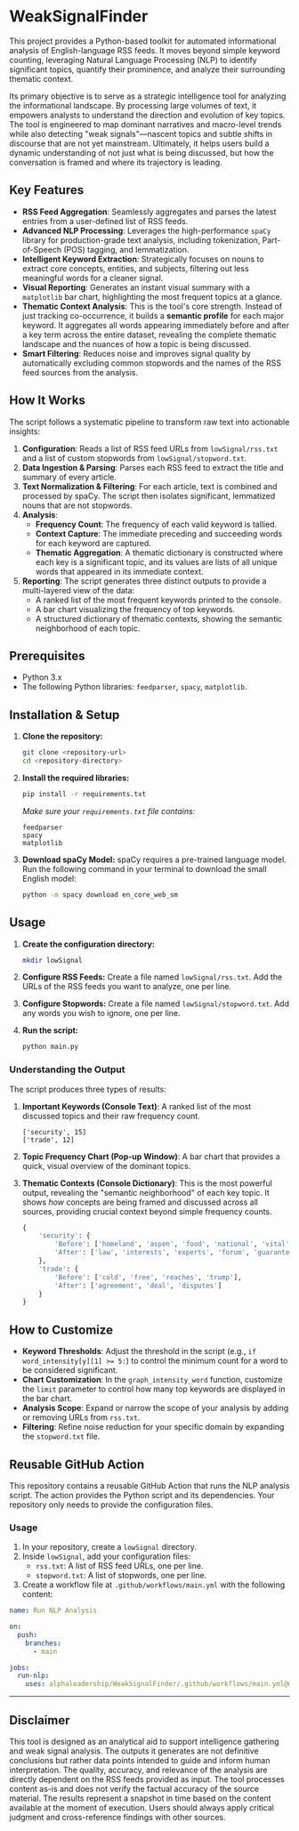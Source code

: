 # WeakSignalFinder

This project provides a Python-based toolkit for automated informational analysis of English-language RSS feeds. It moves beyond simple keyword counting, leveraging Natural Language Processing (NLP) to identify significant topics, quantify their prominence, and analyze their surrounding thematic context.

Its primary objective is to serve as a strategic intelligence tool for analyzing the informational landscape. By processing large volumes of text, it empowers analysts to understand the direction and evolution of key topics. The tool is engineered to map dominant narratives and macro-level trends while also detecting "weak signals"—nascent topics and subtle shifts in discourse that are not yet mainstream. Ultimately, it helps users build a dynamic understanding of not just what is being discussed, but how the conversation is framed and where its trajectory is leading.

## Key Features

-   **RSS Feed Aggregation**: Seamlessly aggregates and parses the latest entries from a user-defined list of RSS feeds.
-   **Advanced NLP Processing**: Leverages the high-performance `spaCy` library for production-grade text analysis, including tokenization, Part-of-Speech (POS) tagging, and lemmatization.
-   **Intelligent Keyword Extraction**: Strategically focuses on nouns to extract core concepts, entities, and subjects, filtering out less meaningful words for a cleaner signal.
-   **Visual Reporting**: Generates an instant visual summary with a `matplotlib` bar chart, highlighting the most frequent topics at a glance.
-   **Thematic Context Analysis**: This is the tool's core strength. Instead of just tracking co-occurrence, it builds a **semantic profile** for each major keyword. It aggregates all words appearing immediately before and after a key term across the entire dataset, revealing the complete thematic landscape and the nuances of how a topic is being discussed.
-   **Smart Filtering**: Reduces noise and improves signal quality by automatically excluding common stopwords and the names of the RSS feed sources from the analysis.

## How It Works

The script follows a systematic pipeline to transform raw text into actionable insights:

1.  **Configuration**: Reads a list of RSS feed URLs from `lowSignal/rss.txt` and a list of custom stopwords from `lowSignal/stopword.txt`.
2.  **Data Ingestion & Parsing**: Parses each RSS feed to extract the title and summary of every article.
3.  **Text Normalization & Filtering**: For each article, text is combined and processed by spaCy. The script then isolates significant, lemmatized nouns that are not stopwords.
4.  **Analysis**:
    -   **Frequency Count**: The frequency of each valid keyword is tallied.
    -   **Context Capture**: The immediate preceding and succeeding words for each keyword are captured.
    -   **Thematic Aggregation**: A thematic dictionary is constructed where each key is a significant topic, and its values are lists of all unique words that appeared in its immediate context.
5.  **Reporting**: The script generates three distinct outputs to provide a multi-layered view of the data:
    -   A ranked list of the most frequent keywords printed to the console.
    -   A bar chart visualizing the frequency of top keywords.
    -   A structured dictionary of thematic contexts, showing the semantic neighborhood of each topic.

## Prerequisites

-   Python 3.x
-   The following Python libraries: `feedparser`, `spacy`, `matplotlib`.

## Installation & Setup

1.  **Clone the repository:**
    ```bash
    git clone <repository-url>
    cd <repository-directory>
    ```

2.  **Install the required libraries:**
    ```bash
    pip install -r requirements.txt
    ```
    *Make sure your `requirements.txt` file contains:*
    ```
    feedparser
    spacy
    matplotlib
    ```

3.  **Download spaCy Model:**
    spaCy requires a pre-trained language model. Run the following command in your terminal to download the small English model:
    ```bash
    python -m spacy download en_core_web_sm
    ```

## Usage

1.  **Create the configuration directory:**
    ```bash
    mkdir lowSignal
    ```

2.  **Configure RSS Feeds:**
    Create a file named `lowSignal/rss.txt`. Add the URLs of the RSS feeds you want to analyze, one per line.

3.  **Configure Stopwords:**
    Create a file named `lowSignal/stopword.txt`. Add any words you wish to ignore, one per line.

4.  **Run the script:**
    ```bash
    python main.py
    ```

### Understanding the Output

The script produces three types of results:

1.  **Important Keywords (Console Text)**: A ranked list of the most discussed topics and their raw frequency count.
    ```
    ['security', 15]
    ['trade', 12]
    ```

2.  **Topic Frequency Chart (Pop-up Window)**: A bar chart that provides a quick, visual overview of the dominant topics.

3.  **Thematic Contexts (Console Dictionary)**: This is the most powerful output, revealing the "semantic neighborhood" of each key topic. It shows *how* concepts are being framed and discussed across all sources, providing crucial context beyond simple frequency counts.
    ```python
    {
        'security': {
            'Before': ['homeland', 'aspen', 'food', 'national', 'vital'],
            'After': ['law', 'interests', 'experts', 'forum', 'guarantees']
        },
        'trade': {
            'Before': ['cold', 'free', 'reaches', 'trump'],
            'After': ['agreement', 'deal', 'disputes']
        }
    }
    ```

## How to Customize

-   **Keyword Thresholds**: Adjust the threshold in the script (e.g., `if word_intensity[y][1] >= 5:`) to control the minimum count for a word to be considered significant.
-   **Chart Customization**: In the `graph_intensity_word` function, customize the `limit` parameter to control how many top keywords are displayed in the bar chart.
-   **Analysis Scope**: Expand or narrow the scope of your analysis by adding or removing URLs from `rss.txt`.
-   **Filtering**: Refine noise reduction for your specific domain by expanding the `stopword.txt` file.

## Reusable GitHub Action

This repository contains a reusable GitHub Action that runs the NLP analysis script. The action provides the Python script and its dependencies. Your repository only needs to provide the configuration files.

### Usage

1.  In your repository, create a `lowSignal` directory.
2.  Inside `lowSignal`, add your configuration files:
    *   `rss.txt`: A list of RSS feed URLs, one per line.
    *   `stopword.txt`: A list of stopwords, one per line.
3.  Create a workflow file at `.github/workflows/main.yml` with the following content:

```yaml
name: Run NLP Analysis

on:
  push:
    branches:
      - main

jobs:
  run-nlp:
    uses: alphaleadership/WeakSignalFinder/.github/workflows/main.yml@main
```

---

## Disclaimer

This tool is designed as an analytical aid to support intelligence gathering and weak signal analysis. The outputs it generates are not definitive conclusions but rather data points intended to guide and inform human interpretation. The quality, accuracy, and relevance of the analysis are directly dependent on the RSS feeds provided as input. The tool processes content as-is and does not verify the factual accuracy of the source material. The results represent a snapshot in time based on the content available at the moment of execution. Users should always apply critical judgment and cross-reference findings with other sources.
